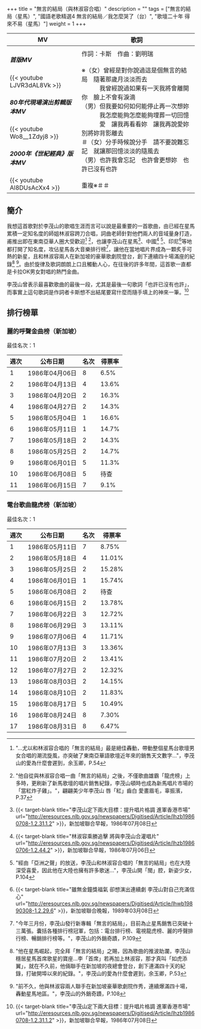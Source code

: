 +++
title = "無言的結局（與林淑容合唱）"
description = ""
tags = ["無言的結局（星馬）", "國語老歌精選4 無言的結局／我怎麼哭了（台）", "歌壇二十年 得來不易（星馬）"]
weight = 1
+++

MV  | 歌詞  
--------------|-------
<h5>首版MV</h5>{{< youtube LJVR3dAL8Vk >}}<br/><h5>80年代現場演出剪輯版本MV</h5>{{< youtube Wo8__1Zdyj8 >}}<br/><h5>2000年《世紀經典》版本MV</h5>{{< youtube Al8DUsAcXx4 >}}|作詞：卡斯　作曲：劉明瑞<br/><br/>※（女）曾經是對你說過這是個無言的結局　隨著那歲月淡淡而去<br/>　　　我曾經說過如果有一天我將會離開你　臉上不會有淚滴<br/>（男）但我要如何如何能停止再一次想妳<br/>　　　我怎麼能夠怎麼能夠埋葬一切回憶<br/>　　　愛　讓我再看看妳　讓我再說愛妳　別將妳背影離去<br/>＃（女）分手時候說分手　請不要說難忘記　就讓那回憶淡淡的隨風去<br/> （男）也許我會忘記　也許會更想妳　也許已沒有也許<br/><br/>重複※＃＃

## 簡介
我想這首歌對於李茂山的歌唱生涯而言可以說是最重要的一首歌曲，由已經在星馬累積一定知名度的師姐林淑容跨刀合唱，詞曲老師針對他們兩人的音域量身打造，甫推出即在東南亞華人圈大受歡迎[^1] [^2]，也讓李茂山在星馬[^3]、中國[^4] [^5]、印尼[^6]等地都打開了知名度，攻佔星馬各大音樂排行榜[^7]，讓他在當地唱片界成為一顆炙手可熱的新星，且和林淑容兩人在新加坡的豪華歌劇院登台，創下連續四十場滿座的紀錄[^8] [^9]。由於旋律及歌詞朗朗上口且觸動人心，在往後的許多年間，這首歌一直都是卡拉OK男女對唱的熱門金曲。

李茂山曾表示最喜歡歌曲的最後一段，尤其是最後一句歌詞「也許已沒有也許」，而事實上這句歌詞是作詞者卡斯想不出結尾要寫什麼而隨手填上的神來一筆。[^3]

## 排行榜單
### 麗的呼聲金曲榜（新加坡）

最佳名次：1

週次  | 公布日期  | 名次 | 得票率 
--------------|-------|------|------
1   | 1986年04月06日 |  8 |   6.5% 
2   | 1986年04月13日 |  4 |   13.6% 
3   | 1986年04月20日 |  2 |   16.3% 
4   | 1986年04月27日 |  2 |   14.3% 
5   | 1986年05月04日 |  1 |   16.6% 
6   | 1986年05月11日 |  1 |   14.7% 
7   | 1986年05月18日 |  2 |   14.3% 
8   | 1986年05月25日 |  2 |   14.7% 
9   | 1986年06月01日 |  5 |   11.3% 
10  | 1986年06月08日 |  5 |   待查 
11  | 1986年06月15日 |  7 |   9.1% 

### 電台歌曲龍虎榜（新加坡）

最佳名次：1

週次  | 公布日期  | 名次 | 得票率 
--------------|-------|------|------
1   | 1986年05月11日 |  7 |   8.75% 
2   | 1986年05月18日 |  4 |   11.01% 
3   | 1986年05月25日 |  2 |   15.28% 
4   | 1986年06月01日 |  1 |   15.74% 
5   | 1986年06月08日 |  2 |   待查
6   | 1986年06月15日 |  2 |   13.78% 
7   | 1986年06月22日 |  3 |   12.72% 
8   | 1986年06月29日 |  3 |   13.11% 
9   | 1986年07月06日 |  4 |   11.71% 
10   | 1986年07月13日 |  3 |   13.36% 
11   | 1986年07月20日 |  2 |   13.41% 
12   | 1986年07月27日 |  2 |   12.32% 
13   | 1986年08月03日 |  2 |   14.15% 
14   | 1986年08月10日 |  2 |   11.83% 
15   | 1986年08月17日 |  5 |   10.49% 
16   | 1986年08月24日 |  8 |   7.30% 
17   | 1986年08月31日 |  8 |   6.47% 



[^1]:"…尤以和林淑容合唱的「無言的結局」最是絕佳轟動，帶動整個星馬台歌壇男女合唱的潮流旋風，亦突破了東南亞華語歌壇近年來的銷售天文數字…"，李茂山的愛為什麼會遲到，余玉卿，P.54
[^2]:"他自從與林淑容合唱一曲「無言的結局」之後，不僅歌曲雄霸「龍虎榜」上多時，更刷新了新馬歌壇的唱片銷售紀錄，李茂山頓時也成為新馬唱片市場的「當紅炸子雞」。"，翩翩美少年李茂山 唇「紅」齒白 愛畫眉毛，辜振濱，P.37
[^3]:{{< target-blank title="李茂山定下兩大目標：提升唱片格調 進軍香港市場" url="http://eresources.nlb.gov.sg/newspapers/Digitised/Article/lhzb19860708-1.2.31.1.2" >}}，新加坡聯合早報，1986年07月08日
[^4]:{{< target-blank title="林淑容乘勝追擊 將與李茂山合灌唱片" url="http://eresources.nlb.gov.sg/newspapers/Digitised/Article/lhzb19860706-1.2.44.2" >}}，新加坡聯合早報，1986年07月06日
[^5]:"經由「亞洲之聲」的放送，李茂山和林淑容合唱的「無言的結局」也在大陸深受喜愛，因此他在大陸也擁有許多歌迷…"，李茂山開「閩」腔，新姿少女，P.104
[^6]:{{< target-blank title="雖無金鐘獎福氣 卻想演出連續劇 李茂山對自己充滿信心" url="http://eresources.nlb.gov.sg/newspapers/Digitised/Article/lhwb19890308-1.2.29.6" >}}，新加坡聯合晚報，1989年03月08日
[^7]:"今年三月份，李茂山發行新專輯「無言的結局」，目前為止星馬銷售已突破十三萬張。囊括各種排行榜冠軍，包括：電台排行榜、電視龍虎榜、麗的呼聲排行榜、暢銷排行榜等。"，李茂山的外銷奇蹟，P.109
[^8]:"他在星馬崛起，完全拜「無言的結局」之賜，因為歌曲的推波助瀾，李茂山穩居星馬首席歌星的寶座...李「首席」若再加上林淑容，那才真叫「如虎添翼」，就在不久前，他倆聯手在新加坡的夜總會登台，創下連滿四十天的紀錄，打破開埠以來的紀錄。"，李茂山的愛為什麼會遲到，余玉卿，P.53
[^9]:"前不久，他與林淑容兩人聯手在新加坡豪華歌劇院作秀，連續爆滿四十場，轟動星馬地區。"，李茂山的外銷奇蹟，P.108